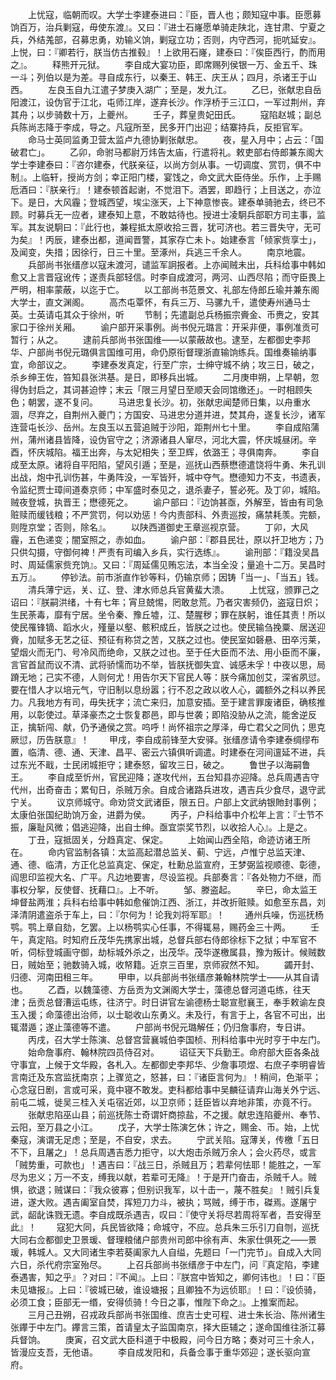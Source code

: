 <!-- { "loadSidebar": true } -->
　　上忧寇，临朝而叹。大学士李建泰进曰：『臣，晋人也；颇知寇中事。臣愿募饷百万，治兵剿寇，毋使东渡』。又曰：『进士石嶐愿单骑走陕北，连甘肃、宁夏之兵，外结羗部，召募忠勇，劝输义饷，剿寇立功；否则，内守西河，扼吭延安』。上悦，曰：『卿若行，朕当仿古推毂』！上欲用石嶐，建泰曰：『俟臣西行，酌而用之』。
　　释熊开元狱。
　　李自成大宴功臣，即席赐列侯银一万、金五千、珠一斗；列伯以是为差。寻自成东行，以秦王、韩王、庆王从；四月，杀诸王于山西。
　　左良玉自九江遣子梦庚入湖广；至是，发九江。
　　乙巳，张献忠自岳阳渡江，设伪官于江北，屯师江岸，遂弃长沙。作浮桥于三江口，一军过荆州，弃其舟；以步骑数十万，上夔州。
　　壬子，葬皇贵妃田氏。
　　寇陷赵城；副总兵陈尚志降于李成，导之。凡寇所至，民多开门出迎；结寨持兵，反拒官军。
　　命马士英同监勇卫营太监卢九德协剿张献忠。
　　夜，星入月中；占云：「国破君亡」。
　　乙卯，命驸马都尉万炜告太庙，行遣将礼。敕吏部右侍郎兼东阁大学士李建泰曰：『咨尔建泰，代朕亲征，以尚方剑从事。一切调度、赏罚，俱不中制』。上临轩，授尚方剑；幸正阳门楼，宴饯之，命文武大臣侍坐。乐作，上手赐卮酒曰：『朕亲行』！建泰顿首起谢，不觉泪下。酒罢，即趋行；上目送之，亦泣下。是日，大风霾；登城西望，埃尘涨天，上下神意惨丧。建泰单骑驰去，终已不顾。时募兵无一应者，建泰知上意，不敢姑待也。授进士凌駉兵部职方司主事，监军。其友说駉曰：『此行也，兼程抵太原收拾三晋，犹可济也。若三晋失守，无可为矣』！丙辰，建泰出都，道闻晋警，其家存亡未卜。始建泰言「倾家赀享士」，及闻变，失措；因徐行，日三十里。至涿州，兵逃三千余人。
　　南京地震。
　　兵部尚书张缙彦以寇未渡河，谴监军詗报者。上亦闻贼未出，兵科给事中韩如愈又上言晋寇讹传；遂责兵部轻信。时李自成渡河，两河、山西尽陷；而守臣畏上严明，相率蒙蔽，以迄于亡。
　　以工部尚书范景文、礼部左侍郎丘瑜并兼东阁大学士，直文渊阁。
　　高杰屯覃怀，有兵三万、马骡九千，遣使寿州通马士英。士英请屯其众于徐州，听
　　节制；先遣副总兵杨振宗賫金、币赉之，安其家口于徐州关厢。
　　谕户部开采事例。尚书倪元璐言：开采非便，事例准贡可暂行；从之。
　　逮前兵部尚书张国维——以蒙蔽故也。逮至，左都御史李邦华、户部尚书倪元璐俱言国维可用，命仍原衔督理浙直输饷练兵。国维奏输纳事宜，命部议之。
　　李建泰发真定，行至广宗，士绅守城不纳；攻三日，破之，杀乡绅王佐，笞知县张洪基。是日，即移兵出城。
　　二月庚申朔，上早朝，忽得伪封启之，其词甚迫悖；末云「限三月望日至顺天会同馆缴还」。一时相顾失色；朝罢，遂不复问。
　　马进忠复长沙。初，张献忠闻楚师日集，以舟重水涸，尽弃之，自荆州入夔门；方国安、马进忠分道并进，焚其舟，遂复长沙，诸军连营屯长沙、岳州。左良玉以五营追贼于沙阳，距荆州七十里。
　　李自成陷蒲州，蒲州诸县皆降，设伪官守之；济源诸县人窜尽，河北大震，怀庆城昼闭。辛酉，怀庆城陷。福王出奔，与太妃相失；至卫辉，依潞王；寻俱南奔。
　　李自成至太原。诸将自平阳陷，望风引遁；至是，巡抚山西蔡懋德遣饶将牛勇、朱孔训出战，炮中孔训伤甚，牛勇阵没，一军皆歼，城中夺气。懋德知力不支，书遗表，令监纪贾士璋间道奏京师；中军盛时泰见之，退杀妻子，誓必死。及丁卯，城陷。贼夜登城，执晋王；懋德死之。
　　谕户部曰：『边饷甚亟，外解至，皆由有司急赃赎而缓钱粮；不严赏罚，何以劝惩！今内责部科、外责巡按，痛禁耗羡。完额，则陞京堂；否则，除名』。
　　以陕西道御史王章巡视京营。
　　丁卯，大风霾，五色递变；闇室照之，赤如血。
　　谕户部：『郡县民壮，原以扞卫地方；乃只供勾摄，守御何裨！严责有司编入乡兵，实行选练』。
　　谕刑部：『籍没吴昌时、周延儒家赀充饷』。又曰：『周延儒见贿忘法，本当全没；量追十二万。吴昌时五万』。
　　停钞法。前市浙直作钞等料，仍输京师；因铸「当一」、「当五」钱。
　　清兵薄宁远，关、辽、登、津水师总兵官黄蜚大溃。
　　上忧寇，颁罪己之诏曰：『朕嗣洪绪，十有七年；宵旦兢惕，罔敢怠荒。乃者灾害频仍，盗寇日炽；生民荼毒，靡有宁居。坐令秦、豫丘墟，江、楚腥秽；罪在朕躬，谁任其责！所以使民罹锋镝、蹈水火，殣量以壑、骸积成丘，皆朕之过也。使民输刍挽粟、居送迎賫，加赋多无艺之征、预征有称贷之苦，又朕之过也。使民室如磬悬、田卒污莱，望烟火而无门、号冷风而绝命，又朕之过也。至于任大臣而不法、用小臣而不廉，言官首鼠而议不清、武将骄懦而功不举，皆朕抚御失宜、诚感未孚！中夜以思，局蹐无地；己实不德，人则何尤！用告尔天下官民人等：朕今痛加创艾，深省夙愆。要在惜人才以培元气，守旧制以息纷嚣；行不忍之政以收人心，蠲额外之科以养民力。凡我地方有司，毋失抚字；流亡来归，加意安插。至于建言罪废诸臣，确核推用，以彰使过。草泽豪杰之士恢复郡邑，即与世袭；即陷没胁从之流，能舍逆反正，擒斩闯、献，仍予通侯之赏。呜呼！尚怀祖宗之厚泽，毋亡君父之同仇；思克厥愆，历告朕意』！
　　甲戌，李自成前锋至大安驿。张缙彦请令李建泰绸缪布置，临清、德、通、天津、昌平、密云六镇俱听调遣。时建泰在河间邅延不进，兵过东光不戢，士民闭城拒守；建泰怒，留攻三日，破之。
　　鲁世子以海嗣鲁王。
　　李自成至忻州，官民迎降；遂攻代州，五台知县亦迎降。总兵周遇吉守代州，出奇奋击；累旬日，杀贼万余。自成合诸路兵进攻，遇吉兵少食尽，退守武宁关。
　　议京师城守。命劝贷文武诸臣，限五日。户部上文武纳银貤封事例；太康伯张国纪助饷万金，进爵为侯。
　　丙子，户科给事中介松年上言：『士节不振，廉耻风微；倡逃迎降，出自士绅。亟宜崇奖节烈，以收拾人心』。上是之。
　　丁丑，寇抵固关，分趋真定、保定。
　　上始闻山西全陷，命迹访诸王所在。
　　命内官监制各镇：太监高起潜总监关、蓟、宁远，卢惟宁总监天津、通、德、临清，方正化总监真定、保定，杜勳总监宣府，王梦弼监视顺德、彰德，阎思印监视大名、广平。凡边地要害，尽设监视。兵部奏言：『各处物力不继，而事权分挐，反使督、抚藉口』。上不听。
　　邹、滕盗起。
　　辛巳，命太监王坤督盐两淮；兵科右给事中韩如愈催饷江西、浙江，并改折赃赎。如愈至东昌，刘泽清阴遣盗杀于车上，曰：『尔何为！论我刘将军耶』！
　　通州兵噪，伤巡抚杨鹗。鹗上章自劾，乞罢。上以杨鹗实心任事，不得辄易，赐药金三十两。
　　壬午，真定陷。时知府丘茂华先携家出城，总督兵部右侍郎徐标下之狱；中军官不听，伺标登城画守御，劫标城外杀之，出茂华。茂华遂檄属县，豫为叛计。候贼数日，贼始至；驰数骑入城，收帑籍。近京三百里，京师寂然不知。
　　蠲开封、归德、河南田租三年。
　　甲申，以兵部尚书张缙彦兼翰林院学士——从其自请也。
　　乙酉，以魏藻德、方岳贡为文渊阁大学士，藻德总督河道屯练，往天津；岳贡总督漕运屯练，往济宁。时日讲官左谕德杨士聪宣慰襄王，奉手敕谕左良玉入援；命藻德出治师，以士聪收山东勇义。未及行，有言于上，各官不可出，出辄潜遁；遂止藻德等不遣。
　　户部尚书倪元璐解任；仍归詹事府，专日讲。
　　丙戌，召大学士陈演、总督宫营襄城伯李国桢、刑科给事中光时亨于中左门。
　　始命詹事府、翰林院四员侍召对。
　　诏征天下兵勤王。命府部大臣各条战守事宜，上候于文华殿，各札入。左都御史李邦华、少詹事项煜、右庶子李明睿皆言南迁及东宫监抚南京；上骤览之，怒甚，曰：『诸臣言何为』！稍间，色渐平；心念寇日剧，言或可采，竟中寝不敢发。吏科都给事中吴麟征请弃山海关外宁远、前屯二城，徙吴三桂入关屯宿近郊，以卫京师；廷臣皆以弃地非策，亦竟不行。
　　张献忠陷巫山县；前巡抚陈士奇谓奸商掠盐，不之援。献忠连陷夔州、奉节、云阳，至万县之小江。
　　戊子，大学士陈演乞休；许之，赐金、币。始，上忧秦寇，演谓无足虑；至是，不自安，求去。
　　宁武关陷。寇薄关，传檄「五日不下，且屠之」！总兵周遇吉悉力拒守，以大炮击杀贼万余人；会火药尽，或言「贼势重，可款也」！遇吉曰：『战三日，杀贼且万；若辈何怯耶！能胜之，一军尽为忠义；万一不支，缚我以献，若辈可无降』！于是开门奋击，杀贼千人。贼惧，欲退；贼谋曰：『我众彼寡；但别识我军，以十击一，蔑不胜矣』！贼引兵复进，遂大败。遇吉阖室自焚，挥短刀力斗，被执；骂贼，缚于市，磔焉。遂屠宁武，龆龀诛戮无遗。李自成既杀遇吉，叹曰：『使守关将尽若周将军者，吾安得至此』！
　　寇犯大同，兵民皆欲降；命城守，不应。总兵朱三乐引刀自刎，巡抚大同右佥都御史卫景瑗、督理粮储户部贵州司郎中徐有声、朱家仕俱死之——景瑗，韩城人。又大同诸生李若葵阖家九人自缢，先题曰「一门完节」。自成入大同六日，杀代府宗室殆尽。
　　上召兵部尚书张缙彦于中左门，问『真定陷，李建泰遇害，知之乎』？对曰：『不闻』。上曰：『朕宫中皆知之，卿何讳也』！曰：『臣未见塘报』。上曰：『彼城已破，谁设塘报；且卿独不为远侦耶』！曰：『设侦骑，必须工食；臣部无一缗，安得侦骑！今日之事，惟陛下命之』。上推案而起。
　　三月己丑朔，召戎政兵部尚书张国维、庶吉士史可程、进士朱长治、陈州诸生张鑻于中左门。鑻言三策，首请皇太子监国南京，择大臣辅之；遂命国维往浙江募兵督饷。
　　庚寅，召文武大臣科道于中极殿，问今日方略；奏对可三十余人，皆漫应支吾，无他语。
　　李自成发阳和，兵备佥事于重华郊迎；遂长驱向宣府。
